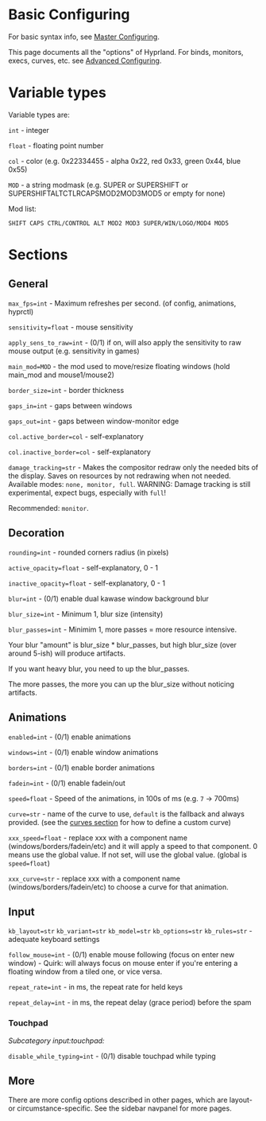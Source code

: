 # Basic Configuring

For basic syntax info, see [Master Configuring](https://github.com/vaxerski/Hyprland/wiki/Configuring-Hyprland).

This page documents all the "options" of Hyprland. For binds, monitors, execs, curves, etc. see [Advanced Configuring](https://github.com/vaxerski/Hyprland/wiki/Advanced-config).

# Variable types
Variable types are:

`int` - integer

`float` - floating point number

`col` - color (e.g. 0x22334455 - alpha 0x22, red 0x33, green 0x44, blue 0x55)

`MOD` - a string modmask (e.g. SUPER or SUPERSHIFT or SUPERSHIFTALTCTLRCAPSMOD2MOD3MOD5 or empty for none)

Mod list:
```
SHIFT CAPS CTRL/CONTROL ALT MOD2 MOD3 SUPER/WIN/LOGO/MOD4 MOD5
```

# Sections

## General
`max_fps=int` - Maximum refreshes per second. (of config, animations, hyprctl)

`sensitivity=float` - mouse sensitivity

`apply_sens_to_raw=int` - (0/1) if on, will also apply the sensitivity to raw mouse output (e.g. sensitivity in games)

`main_mod=MOD` - the mod used to move/resize floating windows (hold main_mod and mouse1/mouse2)

`border_size=int` - border thickness

`gaps_in=int` - gaps between windows

`gaps_out=int` - gaps between window-monitor edge

`col.active_border=col` - self-explanatory

`col.inactive_border=col` - self-explanatory

`damage_tracking=str` - Makes the compositor redraw only the needed bits of the display. Saves on resources by not redrawing when not needed. Available modes: `none, monitor, full`. WARNING: Damage tracking is still experimental, expect bugs, especially with `full`!

Recommended: `monitor`.

## Decoration

`rounding=int` - rounded corners radius (in pixels)

`active_opacity=float` - self-explanatory, 0 - 1

`inactive_opacity=float` - self-explanatory, 0 - 1

`blur=int` - (0/1) enable dual kawase window background blur

`blur_size=int` - Minimum 1, blur size (intensity)

`blur_passes=int` - Minimim 1, more passes = more resource intensive.
    
Your blur "amount" is blur_size * blur_passes, but high blur_size (over around 5-ish) will produce artifacts.
    
If you want heavy blur, you need to up the blur_passes.

The more passes, the more you can up the blur_size without noticing artifacts.

## Animations

`enabled=int` - (0/1) enable animations

`windows=int` - (0/1) enable window animations

`borders=int` - (0/1) enable border animations

`fadein=int` - (0/1) enable fadein/out

`speed=float` - Speed of the animations, in 100s of ms (e.g. `7` -> 700ms)

`curve=str` - name of the curve to use, `default` is the fallback and always provided. (see the [curves section](https://github.com/vaxerski/Hyprland/wiki/Configuring-Hyprland#curves) for how to define a custom curve)

`xxx_speed=float` - replace xxx with a component name (windows/borders/fadein/etc) and it will apply a speed to that component. 0 means use the global value. If not set, will use the global value. (global is `speed=float`)

`xxx_curve=str` - replace xxx with a component name (windows/borders/fadein/etc) to choose a curve for that animation.

## Input

`kb_layout=str` `kb_variant=str` `kb_model=str` `kb_options=str` `kb_rules=str` - adequate keyboard settings

`follow_mouse=int` - (0/1) enable mouse following (focus on enter new window) - Quirk: will always focus on mouse enter if you're entering a floating window from a tiled one, or vice versa.

`repeat_rate=int` - in ms, the repeat rate for held keys

`repeat_delay=int` - in ms, the repeat delay (grace period) before the spam

### Touchpad
_Subcategory input:touchpad:_

`disable_while_typing=int` - (0/1) disable touchpad while typing

## More 
There are more config options described in other pages, which are layout- or circumstance-specific. See the sidebar navpanel for more pages.
